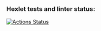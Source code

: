 ### Hexlet tests and linter status:
[![Actions Status](https://github.com/EkaterinaKonst/python-project-52/actions/workflows/hexlet-check.yml/badge.svg)](https://github.com/EkaterinaKonst/python-project-52/actions)